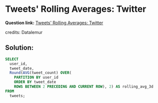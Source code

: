 # Tweets' Rolling Averages: Twitter

**Question link:** [Tweets' Rolling Averages: Twitter](https://datalemur.com/questions/rolling-average-tweets)

credits: Datalemur

## Solution:
```sql
SELECT
  user_id,
  tweet_date,
  Round(AVG(tweet_count) OVER(
    PARTITION BY user_id
    ORDER BY tweet_date
    ROWS BETWEEN 2 PRECEDING AND CURRENT ROW), 2) AS rolling_avg_3d
FROM
  tweets;
```